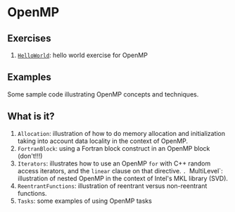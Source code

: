 # OpenMP

## Exercises

1. [`HelloWorld`](HelloWorld/): hello world exercise for OpenMP


## Examples

Some sample code illustrating OpenMP concepts and techniques.

## What is it?
1. `Allocation`: illustration of how to do memory allocation and
    initialization taking into account data locality in the context of
    OpenMP.
1. `FortranBlock`: using a Fortran block construct in an OpenMP block (don't!!!)
1. `Iterators`: illustrates how to use an OpenMP `for` with C++ random
    access iterators, and the `linear` clause on that directive.
`. `MultiLevel`: illustration of nested OpenMP in the context of Intel's
   MKL library (SVD).
1. `ReentrantFunctions`: illustration of reentrant versus non-reentrant
   functions.
1. `Tasks`: some examples of using OpenMP tasks
